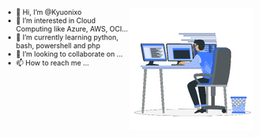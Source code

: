 <picture> <img align="right" src="https://github.com/0xAbdulKhalid/0xAbdulKhalid/raw/main/assets/mdImages/Right_Side.gif" width = 250px></picture>

- 👋 Hi, I’m @Kyuonixo
- 👀 I’m interested in Cloud Computing like Azure, AWS, OCI...
- 🌱 I’m currently learning python, bash, powershell and php
- 💞️ I’m looking to collaborate on ...
- 📫 How to reach me ...

<!---
Kyuonixo/Kyuonixo is a ✨ special ✨ repository because its `README.md` (this file) appears on your GitHub profile.
You can click the Preview link to take a look at your changes.
--->

